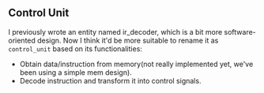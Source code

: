 ## Control Unit

I previously wrote an entity named ir_decoder, which is a bit more software-oriented design. Now I think it'd be more suitable to rename it as `control_unit` based on its functionalities:

- Obtain data/instruction from memory(not really implemented yet, we've been using a simple mem design).
- Decode instruction and transform it into control signals.

